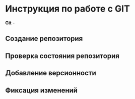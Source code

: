 # Инструкция по работе с GIT

**Git** - 

## Создание репозитория

## Проверка состояния репозитория

## Добавление версионности

## Фиксация изменений
